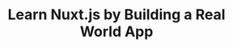 ---
title: 'Learn Nuxt.js by Building a Real World App'
description: Learn how to build robust, modern websites with Nuxt from scratch. Or improve your website performance, code quality, while making better use of the framework.
img: mastering-nuxt
platform: Mastering Nuxt
link: https://masteringnuxt.com/?utm_source=nuxt&utm_medium=link&utm_campaign=navbar_link
position: 1
type: premium
---